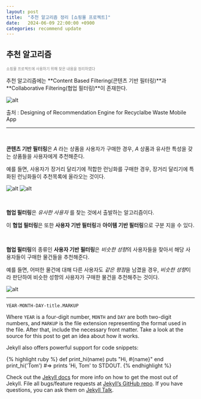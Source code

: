 ```yaml
---
layout: post
title:  "추천 알고리즘 정리 [쇼핑몰 프로젝트]"
date:   2024-06-09 22:00:00 +0900
categories: recommend update
---
```


## 추천 알고리즘

<span style="color: gray; font-size: 10px">쇼핑몰 프로젝트에 사용하기 위해 찾은 내용을 정리하였다</span>


추천 알고리즘에는 **Content Based Filtering(콘텐츠 기반 필터링)**과 **Collaborative Filtering(협업 필터링)**이 존재한다.

![alt](https://img1.daumcdn.net/thumb/R1280x0/?scode=mtistory2&fname=https%3A%2F%2Fblog.kakaocdn.net%2Fdn%2FdJEzTS%2Fbtrp96bndoU%2FPRjKhEf1k1FJdHwmpGp0HK%2Fimg.png)

출처 : Designing of Recommendation Engine for Recyclalbe Waste Mobile App

---

<br>

**콘텐츠 기반 필터링**은 *A* 라는 상품을 사용자가 구매한 경우, *A* 상품과 유사한 특성을 갖는 상품들을 사용자에게 추천해준다.

예를 들면, 사용자가 장거리 달리기에 적합한 런닝화를 구매한 경우, 장거리 달리기에 특화된 런닝화들이 추천목록에 올라오는 것이다.

![alt](https://img.gqkorea.co.kr/gq/2023/03/style_6414b4e977553.jpg)
![alt](https://img.gqkorea.co.kr/gq/2023/03/style_6414b4e7b372c.jpg)

<br>

**협업 필터링**은 *유사한 사용자* 를 찾는 것에서 출발하는 알고리즘이다.

이 **협업 필터링**은 또한 **사용자 기반 필터링**과 **아이템 기반 필터링**으로 구분 지을 수 있다.

<br>

**협업 필터링**의 종류인 **사용자 기반 필터링**은 *비슷한 성향*의 사용자들을 찾아서 해당 사용자들이 구매한 물건들을 추천해준다.

예를 들면, 어떠한 물건에 대해 다른 사용자도 *같은 평점*을 남겼을 경우, *비슷한 성향*이라 판단하여 비슷한 성향의 사용자가 구매한 물건을 추천해주는 것이다.

![alt](https://velog.velcdn.com/images/sagesrkim/post/11271216-fc97-4eed-aef5-b3b4e1b42073/image.png)



---

`YEAR-MONTH-DAY-title.MARKUP`

Where `YEAR` is a four-digit number, `MONTH` and `DAY` are both two-digit numbers, and `MARKUP` is the file extension representing the format used in the file. After that, include the necessary front matter. Take a look at the source for this post to get an idea about how it works.

Jekyll also offers powerful support for code snippets:

{% highlight ruby %}
def print_hi(name)
  puts "Hi, #{name}"
end
print_hi('Tom')
#=> prints 'Hi, Tom' to STDOUT.
{% endhighlight %}

Check out the [Jekyll docs][jekyll-docs] for more info on how to get the most out of Jekyll. File all bugs/feature requests at [Jekyll’s GitHub repo][jekyll-gh]. If you have questions, you can ask them on [Jekyll Talk][jekyll-talk].

[jekyll-docs]: https://jekyllrb.com/docs/home
[jekyll-gh]:   https://github.com/jekyll/jekyll
[jekyll-talk]: https://talk.jekyllrb.com/
